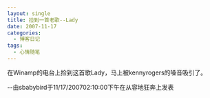 ```yaml
---
layout: single
title: 捡到一首老歌--Lady
date: 2007-11-17
categories:
  - 博客日记
tags:
  - 心情随笔
---
```


在Winamp的电台上捡到这首歌Lady，马上被kennyrogers的嗓音吸引了。

--由sbabybird于11/17/200702&#58;10&#58;00下午在从容地狂奔上发表
